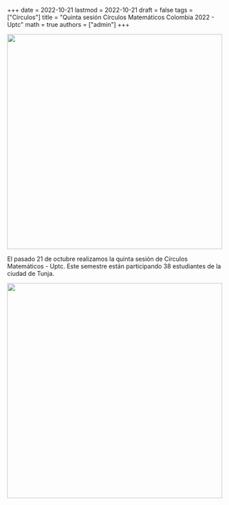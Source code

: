 +++
date      = 2022-10-21
lastmod   = 2022-10-21
draft     = false
tags      = ["Círculos"]
title     = "Quinta sesión Círculos Matemáticos Colombia 2022 - Uptc"
math      = true
authors   = ["admin"]
+++

<img src="https://matematicas.netlify.app/img/2022-10-21-Circulos1.jpeg"  width="500">

El pasado 21 de octubre realizamos la quinta sesión de Círculos Matemáticos - Uptc. Este semestre están participando 38 estudiantes de la ciudad de Tunja. 

<img src="https://matematicas.netlify.app/img/2022-10-21-Circulos2.jpeg"  width="500">
